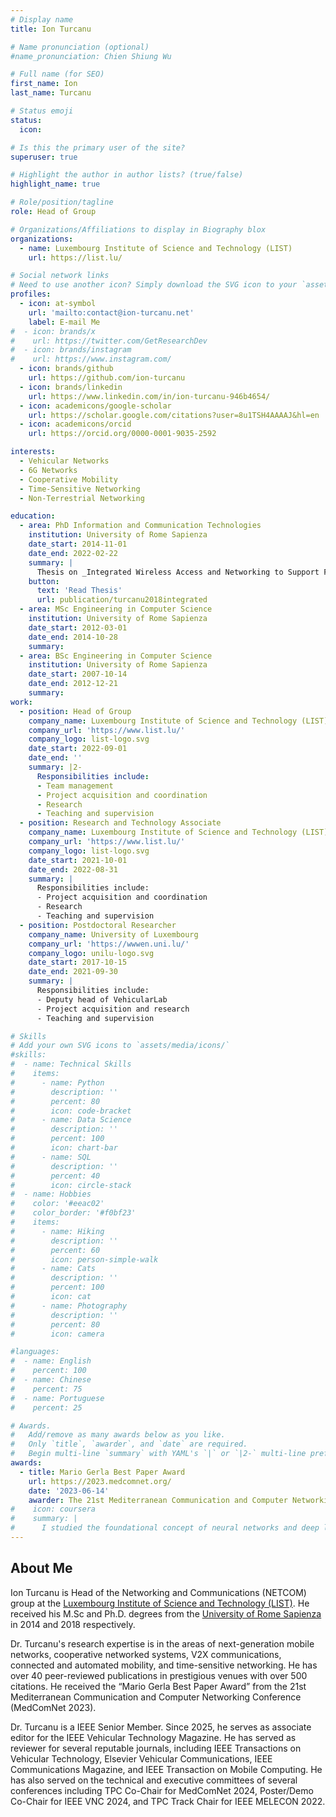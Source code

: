 ```yaml
---
# Display name
title: Ion Turcanu

# Name pronunciation (optional)
#name_pronunciation: Chien Shiung Wu

# Full name (for SEO)
first_name: Ion
last_name: Turcanu

# Status emoji
status:
  icon:

# Is this the primary user of the site?
superuser: true

# Highlight the author in author lists? (true/false)
highlight_name: true

# Role/position/tagline
role: Head of Group

# Organizations/Affiliations to display in Biography blox
organizations:
  - name: Luxembourg Institute of Science and Technology (LIST)
    url: https://list.lu/

# Social network links
# Need to use another icon? Simply download the SVG icon to your `assets/media/icons/` folder.
profiles:
  - icon: at-symbol
    url: 'mailto:contact@ion-turcanu.net'
    label: E-mail Me
#  - icon: brands/x
#    url: https://twitter.com/GetResearchDev
#  - icon: brands/instagram
#    url: https://www.instagram.com/
  - icon: brands/github
    url: https://github.com/ion-turcanu
  - icon: brands/linkedin
    url: https://www.linkedin.com/in/ion-turcanu-946b4654/
  - icon: academicons/google-scholar
    url: https://scholar.google.com/citations?user=8u1TSH4AAAAJ&hl=en
  - icon: academicons/orcid
    url: https://orcid.org/0000-0001-9035-2592

interests:
  - Vehicular Networks
  - 6G Networks
  - Cooperative Mobility
  - Time-Sensitive Networking
  - Non-Terrestrial Networking

education:
  - area: PhD Information and Communication Technologies
    institution: University of Rome Sapienza
    date_start: 2014-11-01
    date_end: 2022-02-22
    summary: |
      Thesis on _Integrated Wireless Access and Networking to Support Floating Car Data Collection in Vehicular Networks_. Supervised by Prof. Andrea Baiocchi.
    button:
      text: 'Read Thesis'
      url: publication/turcanu2018integrated
  - area: MSc Engineering in Computer Science
    institution: University of Rome Sapienza
    date_start: 2012-03-01
    date_end: 2014-10-28
    summary:
  - area: BSc Engineering in Computer Science
    institution: University of Rome Sapienza
    date_start: 2007-10-14
    date_end: 2012-12-21
    summary:
work:
  - position: Head of Group
    company_name: Luxembourg Institute of Science and Technology (LIST)
    company_url: 'https://www.list.lu/'
    company_logo: list-logo.svg
    date_start: 2022-09-01
    date_end: ''
    summary: |2-
      Responsibilities include:
      - Team management
      - Project acquisition and coordination
      - Research
      - Teaching and supervision
  - position: Research and Technology Associate
    company_name: Luxembourg Institute of Science and Technology (LIST)
    company_url: 'https://www.list.lu/'
    company_logo: list-logo.svg
    date_start: 2021-10-01
    date_end: 2022-08-31
    summary: |
      Responsibilities include:
      - Project acquisition and coordination
      - Research
      - Teaching and supervision
  - position: Postdoctoral Researcher
    company_name: University of Luxembourg
    company_url: 'https://wwwen.uni.lu/'
    company_logo: unilu-logo.svg
    date_start: 2017-10-15
    date_end: 2021-09-30
    summary: |
      Responsibilities include:
      - Deputy head of VehicularLab
      - Project acquisition and research
      - Teaching and supervision

# Skills
# Add your own SVG icons to `assets/media/icons/`
#skills:
#  - name: Technical Skills
#    items:
#      - name: Python
#        description: ''
#        percent: 80
#        icon: code-bracket
#      - name: Data Science
#        description: ''
#        percent: 100
#        icon: chart-bar
#      - name: SQL
#        description: ''
#        percent: 40
#        icon: circle-stack
#  - name: Hobbies
#    color: '#eeac02'
#    color_border: '#f0bf23'
#    items:
#      - name: Hiking
#        description: ''
#        percent: 60
#        icon: person-simple-walk
#      - name: Cats
#        description: ''
#        percent: 100
#        icon: cat
#      - name: Photography
#        description: ''
#        percent: 80
#        icon: camera

#languages:
#  - name: English
#    percent: 100
#  - name: Chinese
#    percent: 75
#  - name: Portuguese
#    percent: 25

# Awards.
#   Add/remove as many awards below as you like.
#   Only `title`, `awarder`, and `date` are required.
#   Begin multi-line `summary` with YAML's `|` or `|2-` multi-line prefix and indent 2 spaces below.
awards:
  - title: Mario Gerla Best Paper Award
    url: https://2023.medcomnet.org/
    date: '2023-06-14'
    awarder: The 21st Mediterranean Communication and Computer Networking Conference (MedComNet 2023)
#    icon: coursera
#    summary: |
#      I studied the foundational concept of neural networks and deep learning. By the end, I was familiar with the significant technological trends driving the rise of deep learning; build, train, and apply fully connected deep neural networks; implement efficient (vectorized) neural networks; identify key parameters in a neural network’s architecture; and apply deep learning to your own applications.
---
```


## About Me

Ion Turcanu is Head of the Networking and Communications (NETCOM) group at the [Luxembourg Institute of Science and Technology (LIST)](https://www.list.lu/).
He received his M.Sc and Ph.D. degrees from the [University of Rome Sapienza](https://www.uniroma1.it/it/pagina-strutturale/home) in 2014 and 2018 respectively.

Dr. Turcanu's research expertise is in the areas of next-generation mobile networks, cooperative networked systems, V2X communications, connected and automated mobility, and time-sensitive networking.
He has over 40 peer-reviewed publications in prestigious venues with over 500 citations.
He received the “Mario Gerla Best Paper Award” from the 21st Mediterranean Communication and Computer Networking Conference (MedComNet 2023).

Dr. Turcanu is a IEEE Senior Member.
Since 2025, he serves as associate editor for the IEEE Vehicular Technology Magazine.
He has served as reviewer for several reputable journals, including IEEE Transactions on Vehicular Technology, Elsevier Vehicular Communications, IEEE Communications Magazine, and IEEE Transaction on Mobile Computing.
He has also served on the technical and executive committees of several conferences including TPC Co-Chair for MedComNet 2024, Poster/Demo Co-Chair for IEEE VNC 2024, and TPC Track Chair for IEEE MELECON 2022.